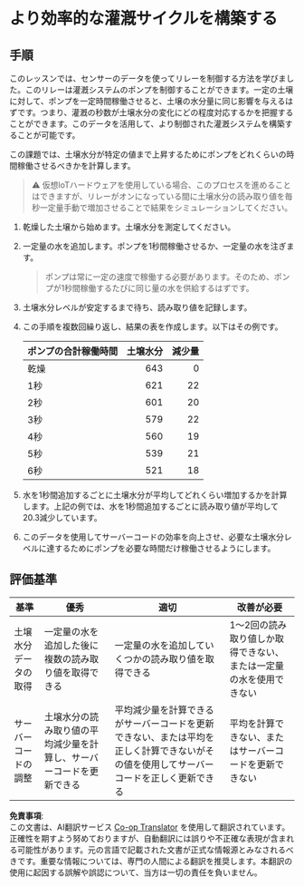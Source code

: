 <!--
CO_OP_TRANSLATOR_METADATA:
{
  "original_hash": "ed0fbd6aed084bfba7d5e2f206968c50",
  "translation_date": "2025-08-24T22:15:46+00:00",
  "source_file": "2-farm/lessons/3-automated-plant-watering/assignment.md",
  "language_code": "ja"
}
-->
# より効率的な灌漑サイクルを構築する

## 手順

このレッスンでは、センサーのデータを使ってリレーを制御する方法を学びました。このリレーは灌漑システムのポンプを制御することができます。一定の土壌に対して、ポンプを一定時間稼働させると、土壌の水分量に同じ影響を与えるはずです。つまり、灌漑の秒数が土壌水分の変化にどの程度対応するかを把握することができます。このデータを活用して、より制御された灌漑システムを構築することが可能です。

この課題では、土壌水分が特定の値まで上昇するためにポンプをどれくらいの時間稼働させるべきかを計算します。

> ⚠️ 仮想IoTハードウェアを使用している場合、このプロセスを進めることはできますが、リレーがオンになっている間に土壌水分の読み取り値を毎秒一定量手動で増加させることで結果をシミュレーションしてください。

1. 乾燥した土壌から始めます。土壌水分を測定してください。

1. 一定量の水を追加します。ポンプを1秒間稼働させるか、一定量の水を注ぎます。

    > ポンプは常に一定の速度で稼働する必要があります。そのため、ポンプが1秒間稼働するたびに同じ量の水を供給するはずです。

1. 土壌水分レベルが安定するまで待ち、読み取り値を記録します。

1. この手順を複数回繰り返し、結果の表を作成します。以下はその例です。

    | ポンプの合計稼働時間 | 土壌水分 | 減少量 |
    | --- | --: | -: |
    | 乾燥 | 643 |  0 |
    | 1秒  | 621 | 22 |
    | 2秒  | 601 | 20 |
    | 3秒  | 579 | 22 |
    | 4秒  | 560 | 19 |
    | 5秒  | 539 | 21 |
    | 6秒  | 521 | 18 |

1. 水を1秒間追加するごとに土壌水分が平均してどれくらい増加するかを計算します。上記の例では、水を1秒間追加するごとに読み取り値が平均して20.3減少しています。

1. このデータを使用してサーバーコードの効率を向上させ、必要な土壌水分レベルに達するためにポンプを必要な時間だけ稼働させるようにします。

## 評価基準

| 基準 | 優秀 | 適切 | 改善が必要 |
| -------- | --------- | -------- | ----------------- |
| 土壌水分データの取得 | 一定量の水を追加した後に複数の読み取り値を取得できる | 一定量の水を追加していくつかの読み取り値を取得できる | 1～2回の読み取り値しか取得できない、または一定量の水を使用できない |
| サーバーコードの調整 | 土壌水分の読み取り値の平均減少量を計算し、サーバーコードを更新できる | 平均減少量を計算できるがサーバーコードを更新できない、または平均を正しく計算できないがその値を使用してサーバーコードを正しく更新できる | 平均を計算できない、またはサーバーコードを更新できない |

**免責事項**:  
この文書は、AI翻訳サービス [Co-op Translator](https://github.com/Azure/co-op-translator) を使用して翻訳されています。正確性を期すよう努めておりますが、自動翻訳には誤りや不正確な表現が含まれる可能性があります。元の言語で記載された文書が正式な情報源とみなされるべきです。重要な情報については、専門の人間による翻訳を推奨します。本翻訳の使用に起因する誤解や誤認について、当方は一切の責任を負いません。